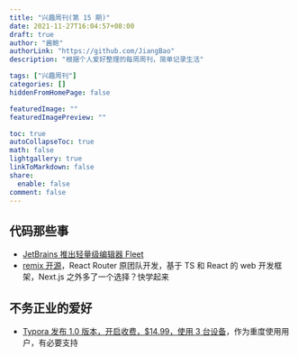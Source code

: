 ```yaml
---
title: "兴趣周刊(第 15 期)"
date: 2021-11-27T16:04:57+08:00
draft: true
author: "酱鲍"
authorLink: "https://github.com/JiangBao"
description: "根据个人爱好整理的每周周刊，简单记录生活"

tags: ["兴趣周刊"]
categories: []
hiddenFromHomePage: false

featuredImage: ""
featuredImagePreview: ""

toc: true
autoCollapseToc: true
math: false
lightgallery: true
linkToMarkdown: false
share:
  enable: false
comment: false
---
```


<!--more-->

## 代码那些事
* [JetBrains 推出轻量级编辑器 Fleet](https://www.jetbrains.com/fleet/)
* [remix 开源](https://remix.run/)，React Router 原团队开发，基于 TS 和 React 的 web 开发框架，Next.js 之外多了一个选择？快学起来

## 不务正业的爱好
* [Typora 发布 1.0 版本，开启收费，$14.99，使用 3 台设备](https://support.typora.io/What's-New-1.0/)，作为重度使用用户，有必要支持
